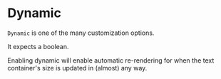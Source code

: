 # Dynamic

`Dynamic` is one of the many customization options.

It expects a boolean.

Enabling dynamic will enable automatic re-rendering for when the text container's size is updated in (almost) any way.
